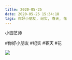 ```yaml
---
title: 2020-05-25
date: 2020-05-25 15:34:18
tags: 你好小朋友, 纪实, 春天, 花
---
```


<p>小园艺师</p>

#你好小朋友 #纪实 #春天 #花

![](/assets/images/2020/05/35db910c36aee346534fcfd12342b1cc.jpg)
